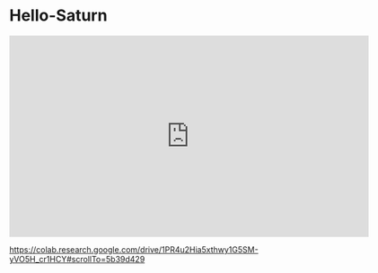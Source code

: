 # Hello-Saturn

<iframe width="640" height="360" frameborder="0" src="https://www.shadertoy.com/embed/stByRG?gui=true&t=10&paused=true&muted=false" allowfullscreen></iframe>


https://colab.research.google.com/drive/1PR4u2Hia5xthwy1G5SM-yVO5H_cr1HCY#scrollTo=5b39d429
